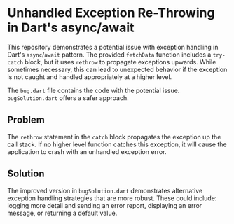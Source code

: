 # Unhandled Exception Re-Throwing in Dart's async/await

This repository demonstrates a potential issue with exception handling in Dart's `async`/`await` pattern. The provided `fetchData` function includes a `try-catch` block, but it uses `rethrow` to propagate exceptions upwards. While sometimes necessary, this can lead to unexpected behavior if the exception is not caught and handled appropriately at a higher level.

The `bug.dart` file contains the code with the potential issue.  `bugSolution.dart` offers a safer approach.

## Problem

The `rethrow` statement in the `catch` block propagates the exception up the call stack. If no higher level function catches this exception, it will cause the application to crash with an unhandled exception error.

## Solution

The improved version in `bugSolution.dart` demonstrates alternative exception handling strategies that are more robust.  These could include: logging more detail and sending an error report, displaying an error message, or returning a default value.